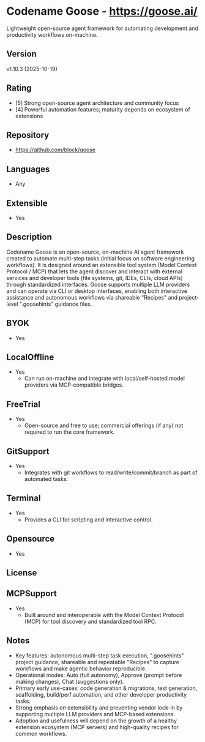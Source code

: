 # Codename Goose - https://goose.ai/
Lightweight open-source agent framework for automating development and productivity workflows on-machine.
## Version
v1.10.3 (2025-10-19)
## Rating
- [5] Strong open-source agent architecture and community focus
- [4] Powerful automation features; maturity depends on ecosystem of extensions
## Repository
- https://github.com/block/goose
## Languages
- Any
## Extensible
- Yes
## Description
Codename Goose is an open-source, on-machine AI agent framework created to automate multi-step tasks (initial focus on software engineering workflows). It is designed around an extensible tool system (Model Context Protocol / MCP) that lets the agent discover and interact with external services and developer tools (file systems, git, IDEs, CLIs, cloud APIs) through standardized interfaces. Goose supports multiple LLM providers and can operate via CLI or desktop interfaces, enabling both interactive assistance and autonomous workflows via shareable "Recipes" and project-level ".goosehints" guidance files.
## BYOK
- Yes
## LocalOffline
- Yes
  - Can run on-machine and integrate with local/self-hosted model providers via MCP-compatible bridges.
## FreeTrial
- Yes
  - Open-source and free to use; commercial offerings (if any) not required to run the core framework.
## GitSupport
- Yes
  - Integrates with git workflows to read/write/commit/branch as part of automated tasks.
## Terminal
- Yes
  - Provides a CLI for scripting and interactive control.
## Opensource
- Yes
## License

## MCPSupport
- Yes
  - Built around and interoperable with the Model Context Protocol (MCP) for tool discovery and standardized tool RPC.
## Notes
- Key features: autonomous multi-step task execution, ".goosehints" project guidance, shareable and repeatable "Recipes" to capture workflows and make agentic behavior reproducible.
- Operational modes: Auto (full autonomy), Approve (prompt before making changes), Chat (suggestions only).
- Primary early use-cases: code generation & migrations, test generation, scaffolding, build/perf automation, and other developer productivity tasks.
- Strong emphasis on extensibility and preventing vendor lock-in by supporting multiple LLM providers and MCP-based extensions.
- Adoption and usefulness will depend on the growth of a healthy extension ecosystem (MCP servers) and high-quality recipes for common workflows.